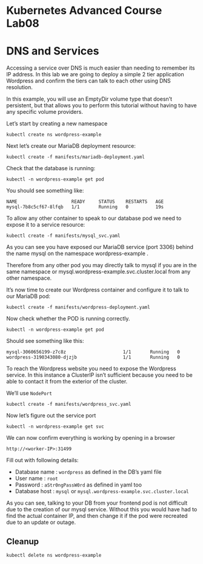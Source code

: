 # Kubernetes Advanced Course Lab08
# DNS and Services
Accessing a service over DNS is much easier than needing to remember its IP address.  In this lab we are going to deploy a simple 2 tier application Wordpress and confirm the tiers can talk to each other using DNS resolution. 

In this example, you will use an EmptyDir volume type that doesn’t persistent, but that allows you to perform this tutorial without having to have any specific volume providers.

Let’s start by creating a new namespace 
```
kubectl create ns wordpress-example
```

Next let’s create our MariaDB deployment resource:
```
kubectl create -f manifests/mariadb-deployment.yaml
```

Check that the database is running:
```
kubectl -n wordpress-example get pod
```

You should see something like: 
```
NAME                    READY     STATUS    RESTARTS   AGE
mysql-7b8c5cf67-8lfqb   1/1       Running   0          19s
```

To allow any other container to speak to our database pod we need to expose it to a service resource:
```
kubectl create -f manifests/mysql_svc.yaml
```

As you can see you have exposed our MariaDB service (port 3306) behind the name mysql on the namespace wordpress-example .

Therefore from any other pod you may directly talk to mysql if you are in the same namespace or mysql.wordpress-example.svc.cluster.local from any other namespace.

It’s now time to create our Wordpress container and configure it to talk to our MariaDB pod:
```
kubectl create -f manifests/wordpress-deployment.yaml
```

Now check whether the POD is running correctly. 
```
kubectl -n wordpress-example get pod
```

Should see something like this: 
```
mysql-3060656199-z7c8z                     1/1       Running   0          
wordpress-3190343080-djzjb                 1/1       Running   0
```

To reach the Wordpress website you need to expose the Wordpress service. In this instance a ClusterIP isn’t sufficient because you need to be able to contact it from the exterior of the cluster.

We’ll use `NodePort`
```
kubectl create -f manifests/wordpress_svc.yaml
```

Now let’s figure out the service port
```
kubectl -n wordpress-example get svc 
```

We can now confirm everything is working by opening in a browser 
```
http://<worker-IP>:31499
```

Fill out with following details: 
* Database name : `wordpress` as defined in the DB’s yaml file
* User name : `root`
* Password : `aStr0ngPassW0rd` as defined in yaml too
* Database host : `mysql` or `mysql.wordpress-example.svc.cluster.local`

As you can see, talking to your DB from your frontend pod is not difficult due to the creation of our mysql service. Without this you would have had to find the actual container IP, and then change it if the pod were recreated due to an update or outage.

## Cleanup
```
kubectl delete ns wordpress-example
```
